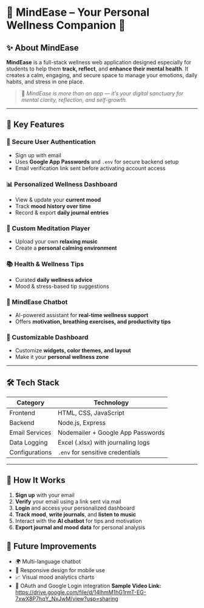 # 🧠 MindEase – Your Personal Wellness Companion 🌿
## ✨ About MindEase

**MindEase** is a full-stack wellness web application designed especially for students to help them **track, reflect**, and **enhance their mental health**. It creates a calm, engaging, and secure space to manage your emotions, daily habits, and stress in one place.

> 🌈 *MindEase is more than an app — it’s your digital sanctuary for mental clarity, reflection, and self-growth.*

---

## 🌟 Key Features

### 🔐 Secure User Authentication
- Sign up with email
- Uses **Google App Passwords** and `.env` for secure backend setup
- Email verification link sent before activating account access

### 📊 Personalized Wellness Dashboard
- View & update your **current mood**
- Track **mood history over time**
- Record & export **daily journal entries**

### 🎵 Custom Meditation Player
- Upload your own **relaxing music**
- Create a **personal calming environment**

### 📚 Health & Wellness Tips
- Curated **daily wellness advice**
- Mood & stress-based tip suggestions

### 🤖 MindEase Chatbot
- AI-powered assistant for **real-time wellness support**
- Offers **motivation, breathing exercises, and productivity tips**

### 🎨 Customizable Dashboard
- Customize **widgets, color themes, and layout**
- Make it your **personal wellness zone**

---

## 🛠️ Tech Stack

| Category       | Technology                         |
|----------------|-------------------------------------|
| Frontend       | HTML, CSS, JavaScript              |
| Backend        | Node.js, Express                   |
| Email Services | Nodemailer + Google App Passwords  |
| Data Logging   | Excel (.xlsx) with journaling logs |
| Configurations | `.env` for sensitive credentials   |

---

## 🚀 How It Works

1. **Sign up** with your email  
2. **Verify** your email using a link sent via mail  
3. **Login** and access your personalized dashboard  
4. **Track mood**, **write journals**, and **listen to music**  
5. Interact with the **AI chatbot** for tips and motivation  
6. **Export journal and mood data** for personal analysis


## 📌 Future Improvements

- 🌍 Multi-language chatbot  
- 📱 Responsive design for mobile use  
- 📈 Visual mood analytics charts  
- 🔐 OAuth and Google Login integration
  **Sample Video Link:**
  https://drive.google.com/file/d/14lhmM1hG1rmT-EG-7xwX8P7hqY_NxJwM/view?usp=sharing
  


